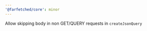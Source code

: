 ```yaml
---
'@farfetched/core': minor
---
```


Allow skipping body in non GET/QUERY requests in `createJsonQuery`
